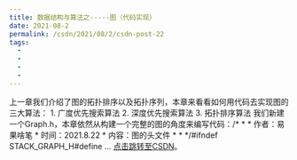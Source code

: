 ```yaml
---
title: 数据结构与算法之-----图（代码实现）
date: 2021-08-2
permalink: /csdn/2021/08/2/csdn-post-22
tags:
  - 
  - 
  - 
  - 
---
```


上一章我们介绍了图的拓扑排序以及拓扑序列，本章来看看如何用代码去实现图的三大算法：    1. 广度优先搜索算法    2. 深度优先搜索算法    3. 拓扑排序算法    我们新建一个Graph.h，本章依然从构建一个完整的图的角度来编写代码：/* * * 作者：易果啥笔 * 时间：2021.8.22 * 内容：图的头文件 * * */#ifndef STACK_GRAPH_H#define ... [点击跳转至CSDN](https://blog.csdn.net/sixibiheye/article/details/119860031)。